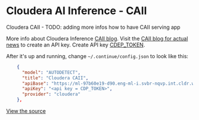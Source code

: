 # Cloudera AI Inference - CAII

Cloudera CAII - TODO: adding more infos how to have CAII serving app


More info about Cloudera Inference [CAII blog](https://docs.cloudera.com/cdp-public-cloud-preview-features/cloud/ml-ai-inference-service/ml-ai-inference-service.pdf).
Visit the [CAII blog for actual news](https://dashboard.cohere.com/api-keys) to create an API key.
Create API key [CDEP_TOKEN](https://docs.cloudera.com/cdp-public-cloud/cloud/cli/topics/mc-cdp-cli.html).


After it's up and running, change `~/.continue/config.json` to look like this:

```json title="~/.continue/config.json"
    {
      "model": "AUTODETECT",
      "title": "Cloudera CAII",
      "apiBase": "https://ml-97b60e19-d90.eng-ml-i.svbr-nqvp.int.cldr.work/namespaces/serving-default/endpoints/llama-31-8b-instruct-a10gx2/v1/",
      "apiKey": "<api key = CDP_TOKEN>",
      "provider": "cloudera"
    },
```

[View the source](https://github.com/continuedev/continue/blob/main/core/llm/llms/Cloudera.ts)
